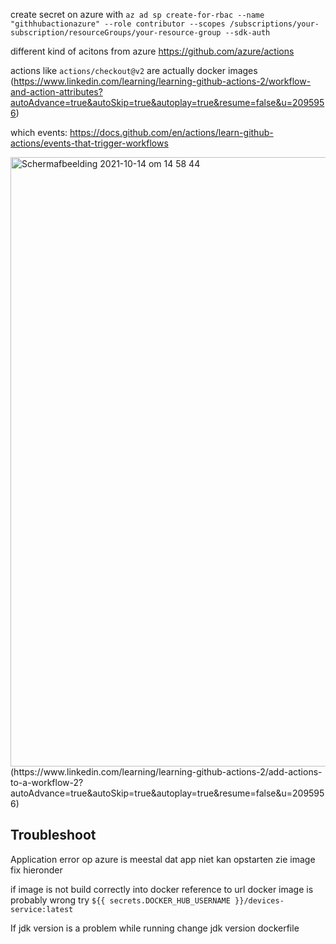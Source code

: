 create secret on azure with ```az ad sp create-for-rbac --name "githhubactionazure" --role contributor --scopes /subscriptions/your-subscription/resourceGroups/your-resource-group --sdk-auth```




different kind of acitons from azure https://github.com/azure/actions



actions like ```actions/checkout@v2``` are actually docker images 
(https://www.linkedin.com/learning/learning-github-actions-2/workflow-and-action-attributes?autoAdvance=true&autoSkip=true&autoplay=true&resume=false&u=2095956)



which events: https://docs.github.com/en/actions/learn-github-actions/events-that-trigger-workflows

<img width="975" alt="Schermafbeelding 2021-10-14 om 14 58 44" src="https://user-images.githubusercontent.com/73555911/137321994-093374a4-cead-478d-bb9b-de243f03c49e.png">
(https://www.linkedin.com/learning/learning-github-actions-2/add-actions-to-a-workflow-2?autoAdvance=true&autoSkip=true&autoplay=true&resume=false&u=2095956)


## Troubleshoot
Application error op azure is meestal dat app niet kan opstarten zie image fix hieronder


if image is not build correctly into docker reference to url docker image is probably wrong try ```${{ secrets.DOCKER_HUB_USERNAME }}/devices-service:latest```

If jdk version is a problem while running change jdk version dockerfile
